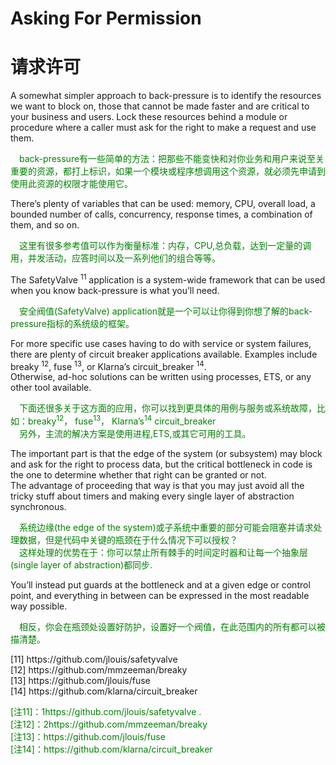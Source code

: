 # Asking For Permission
# 请求许可
A somewhat simpler approach to back-pressure is to identify the resources we want to block on, those that cannot be made faster and are critical to your business and users. Lock these resources behind a module or procedure where a caller must ask for the right to make a request and use them.
<p></p> <font color="green">
&emsp;back-pressure有一些简单的方法：把那些不能变快和对你业务和用户来说至关重要的资源，都打上标识，如果一个模块或程序想调用这个资源，就必须先申请到使用此资源的权限才能使用它。
</font> <p></p>
There’s plenty of variables that can be used: memory, CPU, overall load, a bounded number of calls, concurrency, response times, a combination of them, and so on.
<p></p> <font color="green">
&emsp;这里有很多参考值可以作为衡量标准：内存，CPU,总负载，达到一定量的调用，并发活动，应答时间以及一系列他们的组合等等。
</font> <p></p>
The SafetyValve <sup>11</sup> application is a system-wide framework that can be used when you know back-pressure is what you’ll need.
<p></p> <font color="green">
&emsp;安全阀值(SafetyValve) application就是一个可以让你得到你想了解的back-pressure指标的系统级的框架。
</font> <p></p>
For more specific use cases having to do with service or system failures, there are plenty of circuit breaker applications available. Examples include breaky <sup>12</sup>, fuse <sup>13</sup>, or Klarna’s circuit_breaker <sup>14</sup>.<br>
Otherwise, ad-hoc solutions can be written using processes, ETS, or any other tool available.
<p></p> <font color="green">
&emsp;下面还很多关于这方面的应用，你可以找到更具体的用例与服务或系统故障，比如：breaky<sup>12</sup>， fuse<sup>13</sup>， Klarna’s<sup>14</sup> circuit_breaker<br>
&emsp;另外，主流的解决方案是使用进程,ETS,或其它可用的工具。
</font> <p></p>

The important part is that the edge of the system (or subsystem) may block and ask for the right to process data, but the critical bottleneck in code is the one to determine whether that right can be granted or not.<br>
The advantage of proceeding that way is that you may just avoid all the tricky stuff about timers and making every single layer of abstraction synchronous.
<p></p> <font color="green">
&emsp;系统边缘(the edge of the system)或子系统中重要的部分可能会阻塞并请求处理数据，但是代码中关键的瓶颈在于什么情况下可以授权？<br>
&emsp;这样处理的优势在于：你可以禁止所有棘手的时间定时器和让每一个抽象层(single layer of abstraction)都同步.
</font> <p></p>
You’ll instead put guards at the bottleneck and at a given edge or control point, and everything in between can be expressed in the most readable way possible.
<p></p> <font color="green">
&emsp;相反，你会在瓶颈处设置好防护，设置好一个阀值，在此范围内的所有都可以被描清楚。
</font> <p></p>
[11] https://github.com/jlouis/safetyvalve<br>
[12] https://github.com/mmzeeman/breaky<br>
[13] https://github.com/jlouis/fuse<br>
[14] https://github.com/klarna/circuit_breaker<br>
<p></p> <font color="green">
[注11]：1https://github.com/jlouis/safetyvalve .<br>
[注12]：2https://github.com/mmzeeman/breaky <br>
[注13]：https://github.com/jlouis/fuse<br>
[注14]：https://github.com/klarna/circuit_breaker
</font> <p></p>


